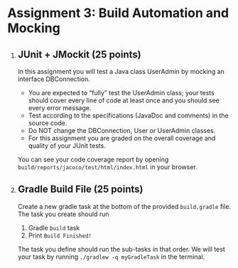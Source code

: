# Assignment 3: Build Automation and Mocking

1. ## JUnit + JMockit (25 points)
    In this assignment you will test a Java class UserAdmin by mocking an interface DBConnection.
    * You are expected to “fully” test the UserAdmin class; your tests should cover every line of code at least once and you should see every error message.
    * Test according to the specifications (JavaDoc and comments) in the source code.
    * Do NOT change the DBConnection, User or UserAdmin classes.
    * For this assignment you are graded on the overall coverage and quality of your JUnit tests.
    
    You can see your code coverage report by opening `build/reports/jacoco/test/html/index.html` in your browser.
    

1. ## Gradle Build File (25 points)
    Create a new gradle task at the bottom of the provided `build.gradle` file. The task you create should run
    1. Gradle `build` task
    1. Print `Build Finished!`
    
    The task you define should run the sub-tasks in that order. We will test your task by running
    `./gradlew -q myGradleTask` in the terminal.
 
